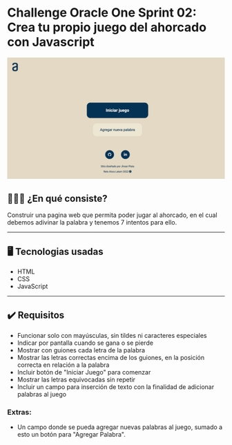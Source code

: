  # <b>Challenge Oracle One Sprint 02:</b><br> Crea tu propio juego del ahorcado con Javascript

<img src="/img/portada.png" alt="portada"/>

## 👨🏽‍💻 ¿En qué consiste?

Construir una pagina web que permita poder jugar al ahorcado, en el cual debemos adivinar la palabra y tenemos 7 intentos para ello.

---

## 🖥 Tecnologias usadas

- HTML
- CSS
- JavaScript

---

## ✔️ Requisitos

- Funcionar solo con mayúsculas, sin tildes ni caracteres especiales
- Indicar por pantalla cuando se gana o se pierde
- Mostrar con guiones cada letra de la palabra
- Mostrar las letras correctas encima de los guiones, en la posición correcta en relación a la palabra
- Incluir botón de "Iniciar Juego" para comenzar
- Mostrar las letras equivocadas sin repetir
- Incluir un campo para inserción de texto con la finalidad de adicionar palabras al juego

### Extras:

- Un campo donde se pueda agregar nuevas palabras al juego, sumado a esto un botón para "Agregar Palabra". 
